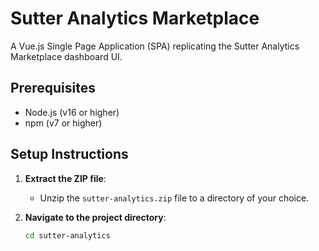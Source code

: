 # Sutter Analytics Marketplace

A Vue.js Single Page Application (SPA) replicating the Sutter Analytics Marketplace dashboard UI.

## Prerequisites
- Node.js (v16 or higher)
- npm (v7 or higher)

## Setup Instructions

1. **Extract the ZIP file**:
   - Unzip the `sutter-analytics.zip` file to a directory of your choice.

2. **Navigate to the project directory**:
   ```bash
   cd sutter-analytics